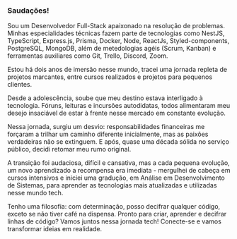### Saudações!

Sou um Desenvolvedor Full-Stack apaixonado na resolução de problemas. Minhas especialidades técnicas fazem parte de tecnologias como NestJS, TypeScript, Express.js, Prisma, Docker, Node, ReactJs, Styled-components, PostgreSQL, MongoDB, além de metedologias agéis (Scrum, Kanban) e ferramentas auxiliares como Git, Trello, Discord, Zoom.

Estou há dois anos de imersão nesse mundo, tracei uma jornada repleta de projetos marcantes, entre cursos realizados e projetos para pequenos clientes.

Desde a adolescência, soube que meu destino estava interligado à tecnologia. Fóruns, leituras e incursões autodidatas, todos alimentaram meu desejo insaciável de estar à frente nesse mercado em constante evolução.

Nessa jornada, surgiu um desvio: responsabilidades financeiras me forçaram a trilhar um caminho diferente inicialmente, mas as paixões verdadeiras não se extinguem. E após, quase uma década sólida no serviço público, decidi retomar meu rumo original.

A transição foi audaciosa, difícil e cansativa, mas a cada pequena evolução, um novo aprendizado a recompensa era imediata - mergulhei de cabeça em cursos intensivos e iniciei uma gradução, em Análise em Desenvolvimento de Sistemas, para aprender as tecnologias mais atualizadas e utilizadas nesse mundo tech.

Tenho uma filosofia: com determinação, posso decifrar qualquer código, exceto se não tiver café na dispensa.
Pronto para criar, aprender e decifrar linhas de código? Vamos juntos nessa jornada tech! Conecte-se e vamos transformar ideias em realidade.


<!--
**Brandon-Neves/brandon-neves** is a ✨ _special_ ✨ repository because its `README.md` (this file) appears on your GitHub profile.

Here are some ideas to get you started:

- 🔭 I’m currently working on ...
- 🌱 I’m currently learning ...
- 👯 I’m looking to collaborate on ...
- 🤔 I’m looking for help with ...
- 💬 Ask me about ...
- 📫 How to reach me: ...
- 😄 Pronouns: ...
- ⚡ Fun fact: ...
-->
